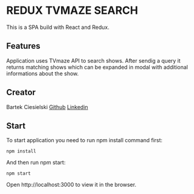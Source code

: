 # REDUX TVMAZE SEARCH

This is a SPA build with React and Redux.

## Features

Application uses TVmaze API to search shows. After sendig a query it returns matching shows which can be expanded in modal with additional informations about the show.

## Creator

Bartek Ciesielski [Github](https://github.com/bartek-ciesielski) [Linkedin](https://www.linkedin.com/in/bartek-ciesielski/)

## Start

To start application you need to run npm install command first:

`npm install`

And then run npm start:

`npm start`

Open http://localhost:3000 to view it in the browser.
